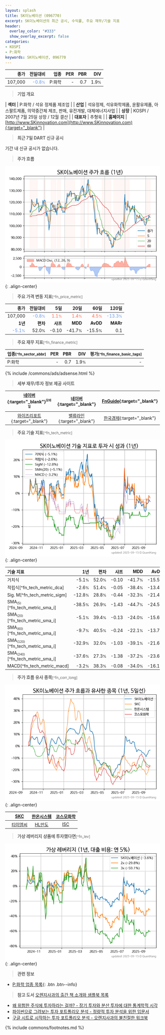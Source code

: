 ```yaml
---
layout: splash
title: SK이노베이션 (096770)
excerpt: SK이노베이션의 최근 공시, 수익률, 주요 재무/기술 지표
header:
  overlay_color: "#333"
  show_overlay_excerpt: false
categories:
- KOSPI
- P:화학
keywords: SK이노베이션, 096770
---
```


| **종가** | **전일대비** | **업종** | **PER** | **PBR** | **DIV** |
| -------: | -----------: | -------: | ------: | ------: | ------: |
| 107,000 | <span style="color: cornflowerblue">-0.8<small>%</small></span> | P:화학 | - | 0.7 | 1.9<small>%</small> |

<!-- more -->


> **기업 개요**<a id="company"></a>

| <span style="white-space:nowrap;">**섹터**</span> | P:화학 / 석유 정제품 제조업 |
| <span style="white-space:nowrap;">**산업**</span> | 석유정제, 석유화학제품, 윤활유제품, 아스팔트제품, 의약중간체 제조, 판매, 유전개발, 대체에너지사업 |
| <span style="white-space:nowrap;">**상장**</span> | KOSPI / 2007년 7월 25일 상장 / 12월 결산 |
| <span style="white-space:nowrap;">**대표자**</span> | 추형욱 |
| <span style="white-space:nowrap;">**홈페이지**</span> | [http://www.SKinnovation.com](http://www.SKinnovation.com){:target="_blank"} |


> **최근 7일 DART 신규 공시**<a id="dart"></a>

기간 내 신규 공시가 없습니다.


> **주가 흐름**<a id="price"></a>

![096770](/stock/images/096770.png){: .align-center}


> **주요 가격 변동 지표**<small>[^fn_price_metric]</small>

| **종가** | **전일대비** | **5일** | **20일** | **60일** | **120일** |
| -------: | -----------: | ------: | -------: | -------: | --------: |
| 107,000 | <span style="color: cornflowerblue">-0.8<small>%</small></span> | <span style="color: tomato">1.1<small>%</small></span> | <span style="color: tomato">1.4<small>%</small></span> | <span style="color: tomato">4.5<small>%</small></span> | <span style="color: cornflowerblue">-13.3<small>%</small></span> |
| **1년** | **편차** | **샤프** | **MDD** | **AvDD** | **MARr** |
| <span style="color: cornflowerblue">-5.1<small>%</small></span> | 52.0<small>%</small> | -0.10 | -41.7<small>%</small> | -15.5<small>%</small> | 0.1 |


> **주요 재무 지표**<small>[^fn_finance_metric]</small>

| **업종**<small>[^fn_sector_abbr]</small> | **PER** | **PBR** | **DIV** | **평가**<small>[^fn_finance_basic_tags]</small> |
| :--------------------------------------- | ------: | ------: | ------: | ----------------------------------------------: |
| P:화학 | - | 0.7 | 1.9<small>%</small> | - |



{% include /commons/ads/adsense.html %}

> **세부 재무/투자 정보 제공 사이트**

| [네이버](https://m.stock.naver.com/domestic/stock/096770/finance/summary){:target="_blank"}<sup><small>모바일</small></sup> | [네이버](https://finance.naver.com/item/coinfo.naver?code=096770){:target="_blank"} | [FnGuide](https://comp.fnguide.com/SVO2/ASP/SVD_Invest.asp?gicode=A096770&MenuYn=Y){:target="_blank"} |
| :---: | :---: | :---: |
| [와이즈리포트](https://comp.wisereport.co.kr/company/c1040001.aspx?cmp_cd=096770){:target="_blank"} | [밸류라인](https://www.valueline.co.kr/finance/summary/096770){:target="_blank"} | [한국경제](https://markets.hankyung.com/stock/096770/financial-summary){:target="_blank"} |


> **주요 기술 지표**<small>[^fn_tech_metric]</small>


![096770](/stock/images/096770_tech.png){: .align-center}

| **기술 지표** | **1년** | **편차** | **샤프** | **MDD** | **AvDD** |
| :------------ | ------: | -----------: | -------: | ------: | -------: |
| 거치식 | -5.1<small>%</small> | 52.0<small>%</small> | -0.10 | -41.7<small>%</small> | -15.5<small>%</small> |
| 적립식[^fn_tech_metric_dca] | -2.6<small>%</small> | 51.4<small>%</small> | -0.05 | -38.4<small>%</small> | -13.4<small>%</small> |
| Sig. M[^fn_tech_metric_sigm] | -12.8<small>%</small> | 28.8<small>%</small> | -0.44 | -32.3<small>%</small> | -21.4<small>%</small> |
| SMA<small><sub>(5)</sub></small>[^fn_tech_metric_sma_i] | -38.5<small>%</small> | 26.9<small>%</small> | -1.43 | -44.7<small>%</small> | -24.5<small>%</small> |
| SMA<small><sub>(20)</sub></small>[^fn_tech_metric_sma_i] | -5.1<small>%</small> | 39.4<small>%</small> | -0.13 | -24.0<small>%</small> | -15.6<small>%</small> |
| SMA<small><sub>(60)</sub></small>[^fn_tech_metric_sma_i] | -9.7<small>%</small> | 40.5<small>%</small> | -0.24 | -22.1<small>%</small> | -13.7<small>%</small> |
| SMA<small><sub>(120)</sub></small>[^fn_tech_metric_sma_i] | -32.9<small>%</small> | 32.0<small>%</small> | -1.03 | -39.1<small>%</small> | -21.6<small>%</small> |
| SMA<small><sub>(240)</sub></small>[^fn_tech_metric_sma_i] | -37.6<small>%</small> | 27.3<small>%</small> | -1.38 | -37.2<small>%</small> | -23.6<small>%</small> |
| MACD[^fn_tech_metric_macd] | -3.2<small>%</small> | 38.3<small>%</small> | -0.08 | -34.0<small>%</small> | -16.1<small>%</small> |


> **주가 흐름 유사 종목**<a id="corr"></a><small>[^fn_corr_long]</small>

![096770](/stock/images/096770_corr.png){: .align-center}

|       | [SKC](/011790/) | [한온시스템](/018880/) | [코스모화학](/005420/) |
| :---: | :------------------------------------: | :------------------------------------: | :------------------------------------: |
|       | [티이엠씨](/425040/) | [HL만도](/204320/) | [ISC](/095340/) |


> **가상 레버리지 상품에 투자했다면**<a id="2x"></a><small>[^fn_lev]</small>

![096770](/stock/images/096770_2x.png){: .align-center}


> **관련 정보**

- [P:화학 업종 목록](/stats/sector/kospi_업종_화학_종목/){: .btn .btn--info}

> **참고 도서** [오렌지사과의 출간 책 소개와 샘플북 목록](https://kongdori.tistory.com/691)

- [왜 위험한 주식에 투자하라는 걸까? - 장기 투자와 분산 투자에 대한 통계학적 시각](https://kongdori.tistory.com/421)
- [파이썬으로 그려보는 투자 포트폴리오 분석  - 정량적 투자 분석을 위한 입문서](https://kongdori.tistory.com/643)
- [구글 시트로 시작하는 투자 포트폴리오 분석 - 오렌지사과의 불친절한 워크북](https://kongdori.tistory.com/449)


{% include commons/footnotes.md %}